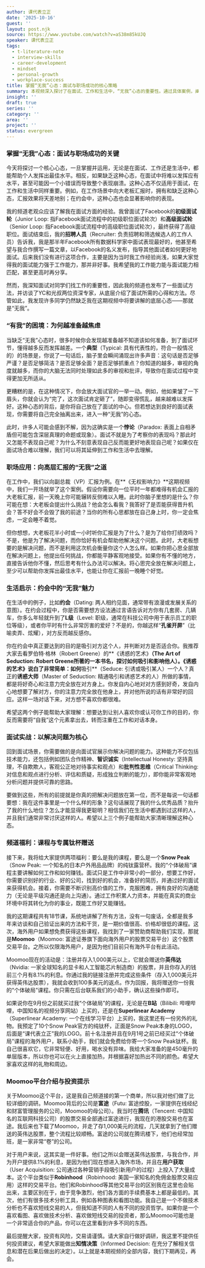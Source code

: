 ```yaml
---
author: 课代表立正
date: '2025-10-16'
guest: ''
layout: post.njk
source: https://www.youtube.com/watch?v=aS38m85kUJQ
speaker: 课代表立正
tags:
  - t-literature-note
  - interview-skills
  - career-development
  - mindset
  - personal-growth
  - workplace-success
title: 掌握“无我”心态：面试与职场成功的核心策略
summary: 本视频深入探讨了在面试、工作和生活中，“无我”心态的重要性。通过具体案例，阐释了放下自我关注，专注于解决问题或对方，能帮助个人实现最佳表现，并提供相关福利。
insight: ''
draft: true
series: ''
category: ''
area: ''
project: ''
status: evergreen
---
```

### 掌握“无我”心态：面试与职场成功的关键

今天将探讨一个核心心态，一旦掌握并运用，无论是在面试、工作还是生活中，都能帮助个人发挥出最佳水平。相反，如果缺乏这种心态，在面试中将难以发挥应有水平，甚至可能因一个小错误而导致整个表现崩溃。这种心态不仅适用于面试，在工作和生活中同样重要。例如，在工作场景中向大老板汇报时，拥有和缺乏这种心态，汇报效果将天差地别；在约会中，这种心态也会显著影响你的表现。

我的频道老观众应该了解我在面试方面的经验。我曾面试了Facebook的**初级面试轮**（Junior Loop: 指Facebook面试流程中的初级职位面试轮次）和**高级面试轮**（Senior Loop: 指Facebook面试流程中的高级职位面试轮次），最终获得了高级职位。面试结束后，我的**招聘人员**（Recruiter: 负责招聘和筛选候选人的工作人员）告诉我，我是那半年Facebook所有数据科学家中面试表现最好的，他甚至希望与我合作撰写一篇文章，以Facebook的名义发布，指导其他面试者如何更好地面试。后来我们没有进行这项合作，主要是因为当时我工作经验尚浅，如果大家觉得我的面试能力强于工作能力，那并非好事。我希望我的工作能力能与面试能力相匹配，甚至更高时再分享。

然而，我深知面试对同学们找工作的重要性，因此我的频道也发布了一些面试方法，并访谈了YC和光叔两位资深专家，从底层介绍了面试所需的心得和方法。尽管如此，我发现许多同学仍然缺乏我在这期视频中将要讲解的底层心态——那就是“无我”。

### “有我”的困境：为何越准备越焦虑

当缺乏“无我”心态时，很多时候你会发现越准备越不知道该如何准备，到了面试环节，懂得越多反而发挥越差。一个**典型**（Typical: 具有代表性的，符合一般情况的）的场景是，你说了一句话后，脑子里会瞬间涌现出许多声音：这句话是否足够严谨？是否足够简洁？是否足够全面？是否足够抓重点？你知道的越多，审视的角度就越多，而你的大脑无法同时处理如此多的审视和批评，导致你在面试过程中变得更加无所适从。

更糟糕的是，在这种情况下，你会放大面试官的一举一动。例如，他如果皱了一下眉头，你就会认为“完了，这次面试肯定砸了”，随即变得慌乱，越来越难以发挥好。这种心态的背后，是你将自己放在了面试的中心。但若想达到良好的面试表现，你需要将自己完全抽离出来，进入一种“无我”的心态。

此时，许多人可能会感到不解，因为这确实是一个**悖论**（Paradox: 表面上自相矛盾但可能包含深层真理的命题或现象）。面试不就是为了考察你的表现吗？那此时又怎能不表现自己呢？为什么不刻意表现自己反而能更好地表现自己呢？如果仅在面试场合难以理解，我们可以将其延伸到工作和生活中去理解。

### 职场应用：向高层汇报的“无我”之道

在工作中，我们以向副总裁（VP）汇报为例。在**《无权影响力》**这期视频中，我们一开场就举了这个案例。假设你需要向一位平时一年都难得有机会汇报的大老板汇报，前一天晚上你可能辗转反侧难以入睡。此时你脑子里想的是什么？你可能在想：大老板会提出什么挑战？他会怎么看我？我答好了是否能获得晋升机会？答不好会不会毁了我的前途？当你的所有心思都放在自己身上时，你一定会焦虑，一定会睡不着觉。

但你想想，大老板花半小时或一小时听你汇报是为了什么？是为了给你打绩效吗？不是，他是为了解决问题，而你恰好有机会帮助他解决这个问题。此时，大老板想要的是解决问题，而不是利用这次机会衡量你这个人怎么样。如果你把心思全部放在解决问题上，他提出任何挑战，你都能平静客观地接受。如果你有不懂的地方，直接告诉他你不懂，然后思考有什么办法可以解决。将心思完全放在解决问题上，至少可以帮助你发挥出最佳水平，也能让你在汇报前一晚睡个好觉。

### 生活启示：约会中的“无我”魅力

在生活中的例子，比如**约会**（Dating: 两人相约见面，通常带有浪漫或发展关系的意图）。在约会过程中，你是否需要想方设法通过言语告诉对方你有几套房、几辆车，你多么年轻就升到了**L级**（Level: 职级，通常在科技公司中用于表示员工的职位等级），或者你平时有什么非常厉害的爱好？不是的，你越这样“**孔雀开屏**”（比喻卖弄、炫耀），对方反而越反感你。

你在约会中真正要达到的目的是吸引对方这个人，并判断对方是否适合你。我推荐大家去看罗伯特·格林（Robert Greene）的**《诱惑的艺术》**（The Art of Seduction: Robert Greene所著的一本书名，探讨如何吸引和影响他人）。《诱惑的艺术》说白了非常简单：如何**吸引**（Seduce: 引诱或吸引某人）一个人？真正的**诱惑大师**（Master of Seduction: 精通吸引和诱惑艺术的人）所做的事情，都是将好奇心和注意力完全放在对方身上。你发自内心地对对方感到好奇，发自内心地想要了解对方，你的注意力完全放在他身上，并对他所说的话有非常好的回应。这样一场对话下来，对方想不喜欢你都很难。

希望这两个例子能帮助大家理解：想要达到让别人喜欢你或认可你工作的目的，你反而需要将“自我”这个元素拿出去，转而注重在工作和对话本身。

### 面试实战：以解决问题为核心

回到面试场景，你需要做的是向面试官展示你解决问题的能力。这种能力不仅包括技术能力，还包括例如团队合作精神、**智识诚实**（Intellectual Honesty: 坚持真理，不自欺欺人，客观公正地对待事实和观点）和**批判性思维**（Critical Thinking: 对信息和观点进行分析、评估和质疑，形成独立判断的能力），即你能非常客观地分析问题并提供可靠的思路。

要做到这些，所有的前提就是你真的把解决问题放在第一位，而不是每说一句话都要想：我在这件事里是一个什么样的形象？这句话展现了我的什么优秀品质？抬升了我的什么地位？怎么才能显得我更聪明？相信我们在生活中都遇到过这样的人，并且我们通常非常讨厌这样的人。希望以上三个例子能帮助大家清晰理解这种心态。

### 频道福利：课程与专属钛杯赠送

接下来，我将给大家提供两项福利：要么是我的课程，要么是一个**Snow Peak**（Snow Peak: 一个知名的日本户外用品品牌）的纯钛露营杯。我的“个体破局”课程主要讲解如何工作和如何赚钱。面试只是工作中非常小的一部分，想要工作好，你需要识别好的行业、好的公司，找到好的机会，准备好的简历，并通过好的面试来获得机会。接着，你需要不断识别高价值的工作，克服困难，拥有良好的沟通能力（无论是平级沟通还是向上沟通）。通过工作积累人力资本，并能在真实的商业环境中将其转化为你的事业，既能工作好又能赚钱。

我的这期课程共有18节课，系统地讲解了所有方法，没有一句废话，全都是我多年来访谈和自己验证出来的方法和干货，是一期价值很高、价格却很低的课程。这次，海外用户如果想免费获得这些课程，我找到了一家赞助商帮助我们实现，那就是**Moomoo**（Moomoo: 富途证券旗下面向海外用户的股票交易平台）这个股票交易平台。之所以仅限海外用户，是因为他们目前只有海外平台有此活动。

Moomoo现在的活动是：注册并存入1,000美元以上，它就会赠送你**英伟达**（Nvidia: 一家全球知名的显卡和人工智能芯片制造商）的股票，并且你存入的钱前三个月有8.1%的利息。你通过我的链接注册并完成这些条件（存入1,000美元并获得英伟达股票），我就会收到100多美元的返点。作为回报，我将赠送你一份我的“个体破局”课程。你只需在后台联系我们的小助手，确认这些操作即可。

如果说你在9月份之前就买过我“个体破局”的课程，无论是在**B站**（Bilibili: 哔哩哔哩，中国知名的视频分享网站）上买的，还是在**Superlinear Academy**（Superlinear Academy: 一个在线学习平台）上买的，我这里还有一份另外的礼物。我预定了10个Snow Peak官方的纯钛杯，正面是Snow Peak本身的LOGO，后面是“课代表立正”我的LOGO。前十名注册并且在9月1号之前已经买过“个体破局”课程的海外用户，联系小助手，我们就会免费给你寄一个Snow Peak钛杯。我自己很喜欢它，它非常轻便、好用，喝水没有异味。我给大家准备的是450毫升的单层版本，所以你也可以在火上直接加热，并根据喜好加热出不同的颜色。希望大家喜欢这样的礼物和周边。

### Moomoo平台介绍与投资提示

关于Moomoo这个平台，这是我自己频道接的第一个商单，所以我对他们做了比较详细的调研。Moomoo背后的公司是**富途**（Futu: 富途控股，一家提供在线经纪和财富管理服务的公司，Moomoo的母公司）。我当时在**腾讯**（Tencent: 中国知名的互联网科技公司）的股票交易全部通过富途进行，我现在的港股交易也在富途。我后来也下载了Moomoo，并走了存1,000美元的流程，几天就拿到了他们赠送的英伟达股票，整个流程比较顺畅。富途的公司就在腾讯楼下，他们也经常加班，是一家非常“卷”的公司。

对于用户来说，这其实是一件好事。他们之所以会赠送英伟达股票，与我合作，并为开户提供8.1%的利息，是因为他们现在想进入海外市场，并且在**用户获取**（User Acquisition: 公司通过各种营销手段吸引新用户的过程）上投入了大量成本。这个平台类似于**Robinhood**（Robinhood: 美国一家知名的免佣金股票交易应用）这样的交易平台。他们和Robinhood等其他交易平台的区别我在这里也会贴出来，主要区别在于，由于竞争激烈，他们各方面的手续费基本上都是最低的。其次，他们有很多技术分析工具，例如各种图表和看图功能。我自己是一个不做技术分析也不喜欢短线交易的人，但我知道不同的人有不同的投资哲学。如果你是一个喜欢看图、喜欢做技术分析、喜欢做短线交易的投资者，那么Moomoo可能也是一个非常适合你的产品，你可以在这里看到许多不同的东西。

最后提醒大家，投资有风险，交易请谨慎。请大家自行做好调研，我这里不提供任何投资建议，希望大家能做出**知情决策**（Informed Decision: 在充分了解相关信息和潜在后果后做出的决定）。以上就是本期视频的全部内容，我们下期再见，再会。